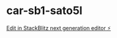# car-sb1-sato5l

[Edit in StackBlitz next generation editor ⚡️](https://stackblitz.com/~/github.com/rod78/car-sb1-sato5l)
